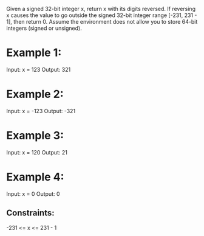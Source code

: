 Given a signed 32-bit integer x, return x with its digits reversed. If reversing x causes the value to go outside the signed 32-bit integer range [-231, 231 - 1], then return 0.
Assume the environment does not allow you to store 64-bit integers (signed or unsigned).

# Example 1:

Input: x = 123
Output: 321

# Example 2:

Input: x = -123
Output: -321

# Example 3:

Input: x = 120
Output: 21

# Example 4:

Input: x = 0
Output: 0

## Constraints:

-231 <= x <= 231 - 1
